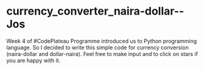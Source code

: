 # currency_converter_naira-dollar--Jos
Week 4 of #CodePlateau Programme introduced us to Python programming language. So I decided to write this  simple code for currency conversion (naira-dollar and dollar-naira). Feel free to make input and to click on stars if you are happy with it.
